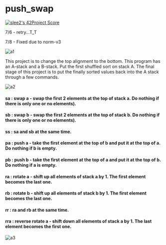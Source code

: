 # push_swap
[![slee2's 42Project Score](https://badge42.herokuapp.com/api/project/slee2/push_swap)](https://github.com/JaeSeoKim/badge42)

7/6 - retry...T_T

7/8 - Fixed due to norm-v3

![a1](https://user-images.githubusercontent.com/53372971/131775356-8ddf713d-2187-4eb6-958e-f56b001af707.JPG)

This project is to change the top alignment to the bottom. This program has an A-stack and a B-stack. Put the first shuffled sort on stack A. The final stage of this project is to put the finally sorted values ​​back into the A stack through a few commands.

![a2](https://user-images.githubusercontent.com/53372971/131775363-2e565f65-6227-49bd-a11e-666fed217b0b.JPG)

#### sa : swap a - swap the first 2 elements at the top of stack a. Do nothing if there is only one or no elements).

#### sb : swap b - swap the first 2 elements at the top of stack b. Do nothing if there is only one or no elements).

#### ss : sa and sb at the same time.

#### pa : push a - take the first element at the top of b and put it at the top of a. Do nothing if b is empty.

#### pb : push b - take the first element at the top of a and put it at the top of b. Do nothing if a is empty.

#### ra : rotate a - shift up all elements of stack a by 1. The first element becomes the last one.

#### rb : rotate b - shift up all elements of stack b by 1. The first element becomes the last one.

#### rr : ra and rb at the same time.

#### rra : reverse rotate a - shift down all elements of stack a by 1. The last element becomes the first one.

![a3](https://user-images.githubusercontent.com/53372971/131775651-746a6fab-3e5c-4996-96db-7e59f0b51d3b.JPG)

